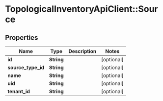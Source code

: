 # TopologicalInventoryApiClient::Source

## Properties
Name | Type | Description | Notes
------------ | ------------- | ------------- | -------------
**id** | **String** |  | [optional] 
**source_type_id** | **String** |  | [optional] 
**name** | **String** |  | [optional] 
**uid** | **String** |  | [optional] 
**tenant_id** | **String** |  | [optional] 


